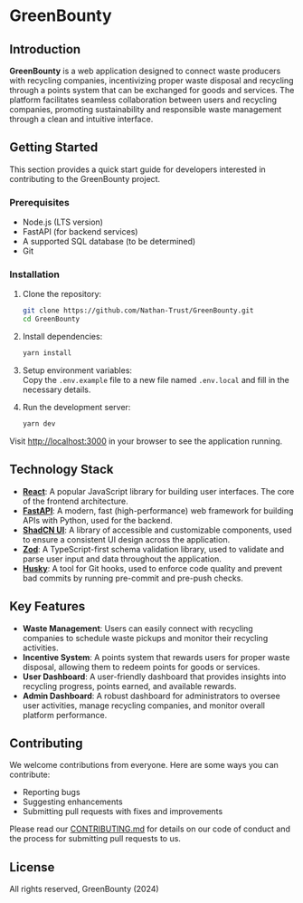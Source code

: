 # GreenBounty

## Introduction

**GreenBounty** is a web application designed to connect waste producers with recycling companies, incentivizing proper waste disposal and recycling through a points system that can be exchanged for goods and services. The platform facilitates seamless collaboration between users and recycling companies, promoting sustainability and responsible waste management through a clean and intuitive interface.

## Getting Started

This section provides a quick start guide for developers interested in contributing to the GreenBounty project.

### Prerequisites

- Node.js (LTS version)
- FastAPI (for backend services)
- A supported SQL database (to be determined)
- Git

### Installation

1. Clone the repository:

    ```bash
    git clone https://github.com/Nathan-Trust/GreenBounty.git
    cd GreenBounty
    ```

2. Install dependencies:

    ```bash
    yarn install
    ```

3. Setup environment variables:  
   Copy the `.env.example` file to a new file named `.env.local` and fill in the necessary details.

4. Run the development server:

    ```bash
    yarn dev
    ```

Visit [http://localhost:3000](http://localhost:3000) in your browser to see the application running.

## Technology Stack

- **[React](https://legacy.reactjs.org/)**: A popular JavaScript library for building user interfaces. The core of the frontend architecture.
- **[FastAPI](https://fastapi.tiangolo.com/)**: A modern, fast (high-performance) web framework for building APIs with Python, used for the backend.
- **[ShadCN UI](https://ui.shadcn.com/)**: A library of accessible and customizable components, used to ensure a consistent UI design across the application.
- **[Zod](https://zod.dev)**: A TypeScript-first schema validation library, used to validate and parse user input and data throughout the application.
- **[Husky](https://typicode.github.io/husky/get-started.html)**: A tool for Git hooks, used to enforce code quality and prevent bad commits by running pre-commit and pre-push checks.

## Key Features

- **Waste Management**: Users can easily connect with recycling companies to schedule waste pickups and monitor their recycling activities.
- **Incentive System**: A points system that rewards users for proper waste disposal, allowing them to redeem points for goods or services.
- **User Dashboard**: A user-friendly dashboard that provides insights into recycling progress, points earned, and available rewards.
- **Admin Dashboard**: A robust dashboard for administrators to oversee user activities, manage recycling companies, and monitor overall platform performance.

## Contributing

We welcome contributions from everyone. Here are some ways you can contribute:

- Reporting bugs
- Suggesting enhancements
- Submitting pull requests with fixes and improvements

Please read our [CONTRIBUTING.md](CONTRIBUTING.md) for details on our code of conduct and the process for submitting pull requests to us.

## License

All rights reserved, GreenBounty (2024)
